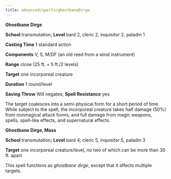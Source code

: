 ```yaml
---
title: advanced/spells/ghostbaneDirge
---
```

 **Ghostbane Dirge**

**School** transmutation; **Level** bard 2, cleric 2, inquisitor 2, paladin 1

**Casting Time** 1 standard action

**Components** V, S, M/DF (an old reed from a wind instrument)

**Range** close (25 ft. + 5 ft./2 levels)

**Target** one incorporeal creature

**Duration** 1 round/level

**Saving Throw** Will negates; **Spell Resistance** yes

The target coalesces into a semi-physical form for a short period of time. While subject to the spell, the incorporeal creature takes half damage (50%) from nonmagical attack forms, and full damage from magic weapons, spells, spell-like effects, and supernatural effects.

**Ghostbane Dirge, Mass**

**School** transmutation; **Level** bard 4, cleric 5, inquisitor 5, paladin 3

**Target** one incorporeal creature/level, no two of which can be more than 30 ft. apart

This spell functions as _ghostbane dirge_, except that it affects multiple targets.


